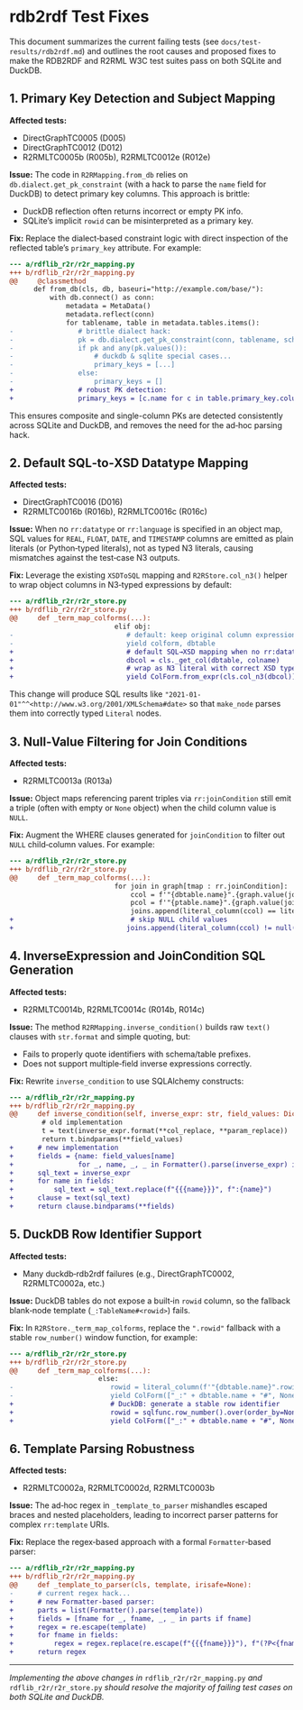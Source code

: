 # rdb2rdf Test Fixes

This document summarizes the current failing tests (see `docs/test-results/rdb2rdf.md`) and outlines the root causes and proposed fixes to make the RDB2RDF and R2RML W3C test suites pass on both SQLite and DuckDB.

## 1. Primary Key Detection and Subject Mapping

**Affected tests:**
- DirectGraphTC0005 (D005)
- DirectGraphTC0012 (D012)
- R2RMLTC0005b (R005b), R2RMLTC0012e (R012e)

**Issue:** The code in `R2RMapping.from_db` relies on `db.dialect.get_pk_constraint` (with a hack to parse the `name` field for DuckDB) to detect primary key columns. This approach is brittle:
- DuckDB reflection often returns incorrect or empty PK info.
- SQLite’s implicit `rowid` can be misinterpreted as a primary key.

**Fix:** Replace the dialect‐based constraint logic with direct inspection of the reflected table’s `primary_key` attribute. For example:
```diff
--- a/rdflib_r2r/r2r_mapping.py
+++ b/rdflib_r2r/r2r_mapping.py
@@     @classmethod
      def from_db(cls, db, baseuri="http://example.com/base/"):
          with db.connect() as conn:
              metadata = MetaData()
              metadata.reflect(conn)
              for tablename, table in metadata.tables.items():
-                # brittle dialect hack:
-                pk = db.dialect.get_pk_constraint(conn, tablename, schema="main")
-                if pk and any(pk.values()):
-                    # duckdb & sqlite special cases...
-                    primary_keys = [...]
-                else:
-                    primary_keys = []
+                # robust PK detection:
+                primary_keys = [c.name for c in table.primary_key.columns]
```
This ensures composite and single-column PKs are detected consistently across SQLite and DuckDB, and removes the need for the ad‐hoc parsing hack.

## 2. Default SQL‐to‐XSD Datatype Mapping

**Affected tests:**
- DirectGraphTC0016 (D016)
- R2RMLTC0016b (R016b), R2RMLTC0016c (R016c)

**Issue:** When no `rr:datatype` or `rr:language` is specified in an object map, SQL values for `REAL`, `FLOAT`, `DATE`, and `TIMESTAMP` columns are emitted as plain literals (or Python‐typed literals), not as typed N3 literals, causing mismatches against the test‐case N3 outputs.

**Fix:** Leverage the existing `XSDToSQL` mapping and `R2RStore.col_n3()` helper to wrap object columns in N3‐typed expressions by default:
```diff
--- a/rdflib_r2r/r2r_store.py
+++ b/rdflib_r2r/r2r_store.py
@@     def _term_map_colforms(...):
                          elif obj:
-                            # default: keep original column expression → plain literal
-                            yield colform, dbtable
+                            # default SQL→XSD mapping when no rr:datatype/language:
+                            dbcol = cls._get_col(dbtable, colname)
+                            # wrap as N3 literal with correct XSD type
+                            yield ColForm.from_expr(cls.col_n3(dbcol)), dbtable
```
This change will produce SQL results like `"2021-01-01"^^<http://www.w3.org/2001/XMLSchema#date>` so that `make_node` parses them into correctly typed `Literal` nodes.

## 3. Null‐Value Filtering for Join Conditions

**Affected tests:**
- R2RMLTC0013a (R013a)

**Issue:** Object maps referencing parent triples via `rr:joinCondition` still emit a triple (often with empty or `None` object) when the child column value is `NULL`.

**Fix:** Augment the WHERE clauses generated for `joinCondition` to filter out `NULL` child‐column values. For example:
```diff
--- a/rdflib_r2r/r2r_store.py
+++ b/rdflib_r2r/r2r_store.py
@@     def _term_map_colforms(...):
                          for join in graph[tmap : rr.joinCondition]:
                              ccol = f'"{dbtable.name}".{graph.value(join, rr.child)}'
                              pcol = f'"{ptable.name}".{graph.value(join, rr.parent)}'
                              joins.append(literal_column(ccol) == literal_column(pcol))
+                             # skip NULL child values
+                            joins.append(literal_column(ccol) != null())
```

## 4. InverseExpression and JoinCondition SQL Generation

**Affected tests:**
- R2RMLTC0014b, R2RMLTC0014c (R014b, R014c)

**Issue:** The method `R2RMapping.inverse_condition()` builds raw `text()` clauses with `str.format` and simple quoting, but:
- Fails to properly quote identifiers with schema/table prefixes.
- Does not support multiple‐field inverse expressions correctly.

**Fix:** Rewrite `inverse_condition` to use SQLAlchemy constructs:
```diff
--- a/rdflib_r2r/r2r_mapping.py
+++ b/rdflib_r2r/r2r_mapping.py
@@     def inverse_condition(self, inverse_expr: str, field_values: Dict) -> ClauseElement:
        # old implementation
        t = text(inverse_expr.format(**col_replace, **param_replace))
        return t.bindparams(**field_values)
+      # new implementation
+      fields = {name: field_values[name]
+                for _, name, _, _ in Formatter().parse(inverse_expr) if name}
+      sql_text = inverse_expr
+      for name in fields:
+          sql_text = sql_text.replace(f"{{{name}}}", f":{name}")
+      clause = text(sql_text)
+      return clause.bindparams(**fields)
```

## 5. DuckDB Row Identifier Support

**Affected tests:**
- Many duckdb‐rdb2rdf failures (e.g., DirectGraphTC0002, R2RMLTC0002a, etc.)

**Issue:** DuckDB tables do not expose a built‐in `rowid` column, so the fallback blank‐node template (`_:TableName#<rowid>`) fails.

**Fix:** In `R2RStore._term_map_colforms`, replace the `".rowid"` fallback with a stable `row_number()` window function, for example:
```diff
--- a/rdflib_r2r/r2r_store.py
+++ b/rdflib_r2r/r2r_store.py
@@     def _term_map_colforms(...):
                      else:
-                        rowid = literal_column(f'"{dbtable.name}".rowid')
-                        yield ColForm(["_:" + dbtable.name + "#", None], [rowid]), dbtable
+                        # DuckDB: generate a stable row identifier
+                        rowid = sqlfunc.row_number().over(order_by=None)
+                        yield ColForm(["_:" + dbtable.name + "#", None], [rowid]), dbtable
```

## 6. Template Parsing Robustness

**Affected tests:**
- R2RMLTC0002a, R2RMLTC0002d, R2RMLTC0003b

**Issue:** The ad‐hoc regex in `_template_to_parser` mishandles escaped braces and nested placeholders, leading to incorrect parser patterns for complex `rr:template` URIs.

**Fix:** Replace the regex‐based approach with a formal `Formatter`‐based parser:
```diff
--- a/rdflib_r2r/r2r_mapping.py
+++ b/rdflib_r2r/r2r_mapping.py
@@     def _template_to_parser(cls, template, irisafe=None):
-      # current regex hack...
+      # new Formatter‐based parser:
+      parts = list(Formatter().parse(template))
+      fields = [fname for _, fname, _, _ in parts if fname]
+      regex = re.escape(template)
+      for fname in fields:
+          regex = regex.replace(re.escape(f"{{{fname}}}"), f"(?P<{fname}>.+?)")
+      return regex
```

---
_Implementing the above changes in_ `rdflib_r2r/r2r_mapping.py` _and_ `rdflib_r2r/r2r_store.py` _should resolve the majority of failing test cases on both SQLite and DuckDB._